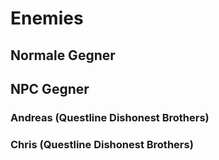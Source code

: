 # Enemies

## Normale Gegner

## NPC Gegner
### Andreas (Questline Dishonest Brothers)

### Chris (Questline Dishonest Brothers)